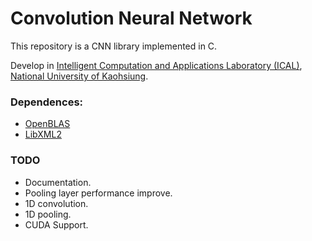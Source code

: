 # Convolution Neural Network

This repository is a CNN library implemented in C.

Develop in [Intelligent Computation and Applications Laboratory (ICAL)](http://www.ical.tw/), [National University of Kaohsiung](http://www.nuk.edu.tw/bin/home.php).

### Dependences:
- [OpenBLAS](https://www.openblas.net/)
- [LibXML2](http://xmlsoft.org/)

### TODO
- Documentation.
- Pooling layer performance improve.
- 1D convolution.
- 1D pooling.
- CUDA Support.

